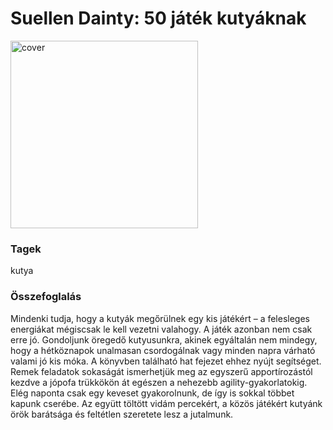 # <a name="id_5">Suellen Dainty: 50 játék kutyáknak </a>
<img src="???/raw/main/Suellen%20Dainty/50%20jatek%20kutyaknak%20%285%29/cover.jpg" alt="cover" width="300"/>

### Tagek
kutya

### Összefoglalás
<div>
<p>Mindenki tudja, hogy a kutyák megőrülnek egy kis játékért – a felesleges energiákat mégiscsak le kell vezetni valahogy. A játék azonban nem csak erre jó. Gondoljunk öregedő kutyusunkra, akinek egyáltalán nem mindegy, hogy a hétköznapok unalmasan csordogálnak vagy minden napra várható valami jó kis móka. A könyvben található hat fejezet ehhez nyújt segítséget. Remek feladatok sokaságát ismerhetjük meg az egyszerű apportírozástól kezdve a jópofa trükkökön át egészen a nehezebb agility-gyakorlatokig. Elég naponta csak egy keveset gyakorolnunk, de így is sokkal többet kapunk cserébe. Az együtt töltött vidám percekért, a közös játékért kutyánk örök barátsága és feltétlen szeretete lesz a jutalmunk.</p></div>


